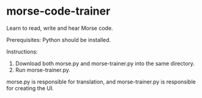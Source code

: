 # morse-code-trainer
Learn to read, write and hear Morse code.

Prerequisites:
Python should be installed.

Instructions:
1) Download both morse.py and morse-trainer.py into the same directory. 
2) Run morse-trainer.py.

morse.py is responsible for translation, and morse-trainer.py is responsible for creating the UI.
